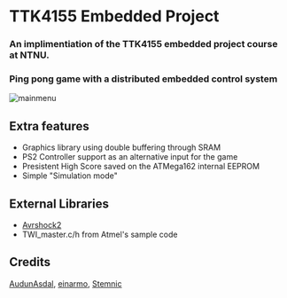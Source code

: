 # TTK4155 Embedded Project
### An implimentiation of the TTK4155 embedded project course at NTNU.
### Ping pong game with a distributed embedded control system
![mainmenu](mainmenu.gif)

## Extra features
* Graphics library using double buffering through SRAM
* PS2 Controller support as an alternative input for the game
* Presistent High Score saved on the ATMega162 internal EEPROM
* Simple "Simulation mode"

## External Libraries

* [Avrshock2](https://github.com/dhustkoder/avrshock2)
* TWI_master.c/h from Atmel's sample code

## Credits
[AudunAsdal](https://github.com/AudunAsdal), [einarmo](https://github.com/einarmo), [Stemnic](https://github.com/stemnic)

